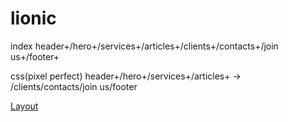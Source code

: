# lionic

index header+/hero+/services+/articles+/clients+/contacts+/join us+/footer+

css(pixel perfect) header+/hero+/services+/articles+ -> /clients/contacts/join us/footer


[Layout](https://www.figma.com/file/G7A1ytt96Hf82Suipaq51N/Lionic?type=design&node-id=0-1&mode=design&t=02bCZLsIHZ8Ynhzs-0)